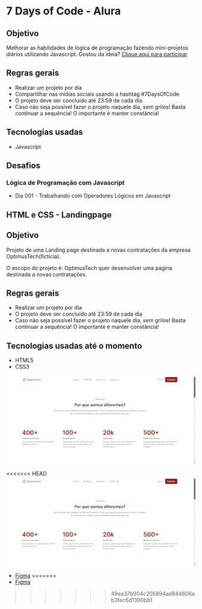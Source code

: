 # 7 Days of Code - Alura

## Objetivo

Melhorar as habilidades de lógica de programação fazendo mini-projetos diários utilizando Javascript. Gostou da ideia? [Clique aqui para participar](https://7daysofcode.io/)

## Regras gerais

*   Realizar um projeto por dia
*   Compartilhar nas mídias sociais usando a hashtag #7DaysOfCode
*   O projeto deve ser concluído até 23:59 de cada dia
* Caso não seja possível fazer o projeto naquele dia, sem grilos! Basta continuar a sequência! O importante é manter constância!

## Tecnologias usadas

*  Javascript

## Desafios

### Lógica de Programação com Javascript

*   Dia 001 - Trabalhando com Operadores Lógicos em Javascript


## HTML e CSS - Landingpage

##  Objetivo
Projeto de uma Landing page destinada a novas contratações da empresa OptimusTech(fictícia).

O escopo do projeto é: OptimusTech quer desenvolver uma página destinada a novas contratações.

## Regras gerais
*   Realizar um projeto por dia
*   O projeto deve ser concluído até 23:59 de cada dia
* Caso não seja possível fazer o projeto naquele dia, sem grilos! Basta continuar a sequência! O importante é manter constância!

## Tecnologias usadas até o momento
* HTML5
* CSS3

![Página Optimus Tech](./pagina-contratacoes/img/unnamed.gif "Página Optimus Tech")

<<<<<<< HEAD
![Página Optimus Tech](./pagina-contratacoes/img/unnamed.gif "Página Optimus Tech")

* [Figma](https://www.figma.com/file/mm3MLozvUDGhDRTxSLlGL5/7daysOfCode-HTML-CSS?node-id=0%3A1)
=======
* [Figma](https://www.figma.com/file/mm3MLozvUDGhDRTxSLlGL5/7daysOfCode-HTML-CSS?node-id=0%3A1) 
>>>>>>> 49ea37b904c205894ad844606ab3fec6d1390bb1
